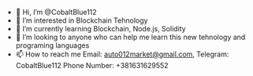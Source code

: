 - 👋 Hi, I’m @CobaltBlue112
- 👀 I’m interested in Blockchain Tehnology
- 🌱 I’m currently learning Blockchain, Node.js, Solidity  
- 💞️ I’m looking to anyone who can help me learn this new tehnology and programing languages 
- 📫 How to reach me Email: auto012market@gmail.com, Telegram: CobaltBlue112 Phone Number: +381631629552

<!---
CobaltBlue112/CobaltBlue112 is a ✨ special ✨ repository because its `README.md` (this file) appears on your GitHub profile.
You can click the Preview link to take a look at your changes.
--->

